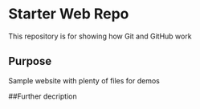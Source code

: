 # Starter Web Repo

This repository is for showing how Git and GitHub work

## Purpose

Sample website with plenty of files for demos

##Further decription
